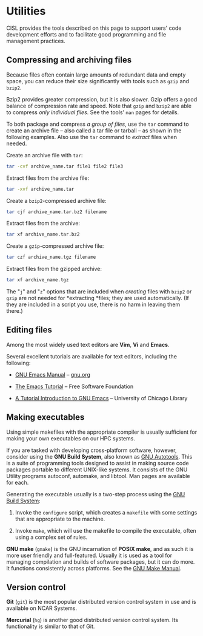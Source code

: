 # Utilities

CISL provides the tools described on this page to support users' code
development efforts and to facilitate good programming and file
management practices.

## Compressing and archiving files

Because files often contain large amounts of redundant data and empty
space, you can reduce their size significantly with tools such
as `gzip` and `bzip2`.

Bzip2 provides greater compression, but it is also slower. Gzip offers a
good balance of compression rate and speed. Note
that `gzip` and `bzip2` are able to compress *only individual
files*. See the tools' `man` pages for details.

To both package and compress *a group of files*, use the `tar` command
to create an archive file – also called a tar file or tarball – as shown
in the following examples. Also use the `tar` command
to *extract* files when needed.

Create an archive file with `tar`:
```sh
tar -cvf archive_name.tar file1 file2 file3
```

Extract files from the archive file:
```sh
tar -xvf archive_name.tar
```
Create a `bzip2`-compressed archive file:
```sh
tar cjf archive_name.tar.bz2 filename
```

Extract files from the archive:
```sh
tar xf archive_name.tar.bz2
```

Create a `gzip`-compressed archive file:
```sh
tar czf archive_name.tgz filename
```

Extract files from the gzipped archive:
```sh
tar xf archive_name.tgz
```

The "`j`" and "`z`" options that are included when *creating* files with
`bzip2` or `gzip` are not needed for *extracting *files; they are used
automatically. (If they are included in a script you use, there is no
harm in leaving them there.)

## Editing files

Among the most widely used text editors
are **Vim**, **Vi** and **Emacs**.

Several excellent tutorials are available for text editors, including
the following:

- [GNU Emacs
  Manual](https://www.gnu.org/software/emacs/manual/) – [gnu.org](https://gnu.org/)

- [The Emacs
  Tutorial](http://www.stolaf.edu/people/humke/UNIX/emacs-tutorial.html) –
  Free Software Foundation

- [A Tutorial Introduction to GNU
  Emacs](http://www2.lib.uchicago.edu/keith/tcl-course/emacs-tutorial.html) –
  University of Chicago Library

## Making executables

Using simple makefiles with the appropriate compiler is usually
sufficient for making your own executables on our HPC systems.

If you are tasked with developing cross-platform software, however,
consider using the **GNU Build System**, also known as [GNU Autotools](https://www.gnu.org/software/automake/manual/html_node/Autotools-Introduction.html).
This is a suite of programming tools designed to assist in making source
code packages portable to different UNIX-like systems. It consists of
the GNU Utility programs autoconf, automake, and libtool. Man pages are
available for each.

Generating the executable usually is a two-step process using the [GNU
Build
System](https://www.gnu.org/software/autoconf/manual/autoconf-2.67/html_node/The-GNU-Build-System.html):

1.  Invoke the `configure` script, which creates a `makefile` with
    some settings that are appropriate to the machine.

2.  Invoke `make`, which will use the makefile to compile the
    executable, often using a complex set of rules.

**GNU make** (`gmake`) is the GNU incarnation of **POSIX make**, and as
such it is more user friendly and full-featured. Usually it is used as a
tool for managing compilation and builds of software packages, but it
can do more. It functions consistently across platforms. See the [GNU Make Manual](https://www.gnu.org/software/make/manual/).

## Version control

**Git** (`git`) is the most popular distributed version control system in
use and is available on NCAR Systems.

**Mercurial** (`hg`) is another good distributed version control system.
Its functionality is similar to that of Git.
